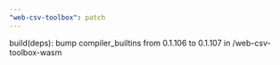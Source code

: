 ```yaml
---
"web-csv-toolbox": patch
---
```


build(deps): bump compiler_builtins from 0.1.106 to 0.1.107 in /web-csv-toolbox-wasm

